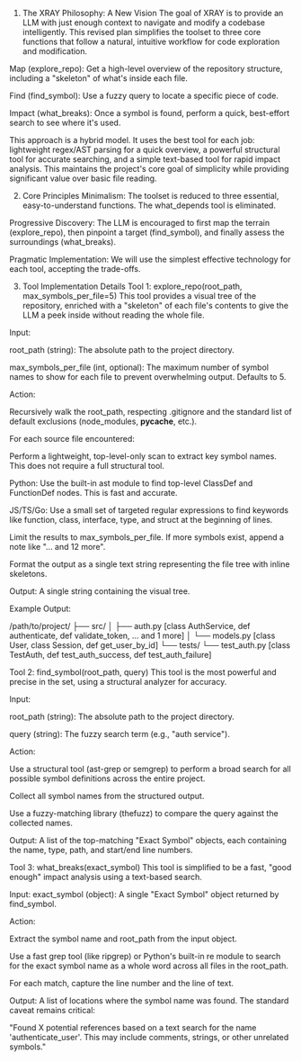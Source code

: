 1. The XRAY Philosophy: A New Vision
The goal of XRAY is to provide an LLM with just enough context to navigate and modify a codebase intelligently. This revised plan simplifies the toolset to three core functions that follow a natural, intuitive workflow for code exploration and modification.

Map (explore_repo): Get a high-level overview of the repository structure, including a "skeleton" of what's inside each file.

Find (find_symbol): Use a fuzzy query to locate a specific piece of code.

Impact (what_breaks): Once a symbol is found, perform a quick, best-effort search to see where it's used.

This approach is a hybrid model. It uses the best tool for each job: lightweight regex/AST parsing for a quick overview, a powerful structural tool for accurate searching, and a simple text-based tool for rapid impact analysis. This maintains the project's core goal of simplicity while providing significant value over basic file reading.

2. Core Principles
Minimalism: The toolset is reduced to three essential, easy-to-understand functions. The what_depends tool is eliminated.

Progressive Discovery: The LLM is encouraged to first map the terrain (explore_repo), then pinpoint a target (find_symbol), and finally assess the surroundings (what_breaks).

Pragmatic Implementation: We will use the simplest effective technology for each tool, accepting the trade-offs.

3. Tool Implementation Details
Tool 1: explore_repo(root_path, max_symbols_per_file=5)
This tool provides a visual tree of the repository, enriched with a "skeleton" of each file's contents to give the LLM a peek inside without reading the whole file.

Input:

root_path (string): The absolute path to the project directory.

max_symbols_per_file (int, optional): The maximum number of symbol names to show for each file to prevent overwhelming output. Defaults to 5.

Action:

Recursively walk the root_path, respecting .gitignore and the standard list of default exclusions (node_modules, __pycache__, etc.).

For each source file encountered:

Perform a lightweight, top-level-only scan to extract key symbol names. This does not require a full structural tool.

Python: Use the built-in ast module to find top-level ClassDef and FunctionDef nodes. This is fast and accurate.

JS/TS/Go: Use a small set of targeted regular expressions to find keywords like function, class, interface, type, and struct at the beginning of lines.

Limit the results to max_symbols_per_file. If more symbols exist, append a note like "... and 12 more".

Format the output as a single text string representing the file tree with inline skeletons.

Output: A single string containing the visual tree.

Example Output:

/path/to/project/
├── src/
│   ├── auth.py [class AuthService, def authenticate, def validate_token, ... and 1 more]
│   └── models.py [class User, class Session, def get_user_by_id]
└── tests/
    └── test_auth.py [class TestAuth, def test_auth_success, def test_auth_failure]

Tool 2: find_symbol(root_path, query)
This tool is the most powerful and precise in the set, using a structural analyzer for accuracy.

Input:

root_path (string): The absolute path to the project directory.

query (string): The fuzzy search term (e.g., "auth service").

Action:

Use a structural tool (ast-grep or semgrep) to perform a broad search for all possible symbol definitions across the entire project.

Collect all symbol names from the structured output.

Use a fuzzy-matching library (thefuzz) to compare the query against the collected names.

Output: A list of the top-matching "Exact Symbol" objects, each containing the name, type, path, and start/end line numbers.

Tool 3: what_breaks(exact_symbol)
This tool is simplified to be a fast, "good enough" impact analysis using a text-based search.

Input: exact_symbol (object): A single "Exact Symbol" object returned by find_symbol.

Action:

Extract the symbol name and root_path from the input object.

Use a fast grep tool (like ripgrep) or Python's built-in re module to search for the exact symbol name as a whole word across all files in the root_path.

For each match, capture the line number and the line of text.

Output: A list of locations where the symbol name was found. The standard caveat remains critical:

"Found X potential references based on a text search for the name 'authenticate_user'. This may include comments, strings, or other unrelated symbols."
